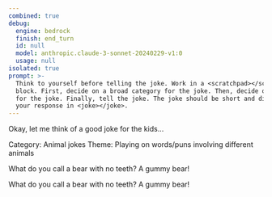 ```yaml
---
combined: true
debug:
  engine: bedrock
  finish: end_turn
  id: null
  model: anthropic.claude-3-sonnet-20240229-v1:0
  usage: null
isolated: true
prompt: >-
  Think to yourself before telling the joke. Work in a <scratchpad></scratchpad>
  block. First, decide on a broad category for the joke. Then, decide on a theme
  for the joke. Finally, tell the joke. The joke should be short and direct. Put
  your response in <joke></joke>.
---
```

Okay, let me think of a good joke for the kids...

<scratchpad>
Category: Animal jokes
Theme: Playing on words/puns involving different animals

What do you call a bear with no teeth?
A gummy bear!
</scratchpad>

<joke>
What do you call a bear with no teeth? A gummy bear!
</joke>
